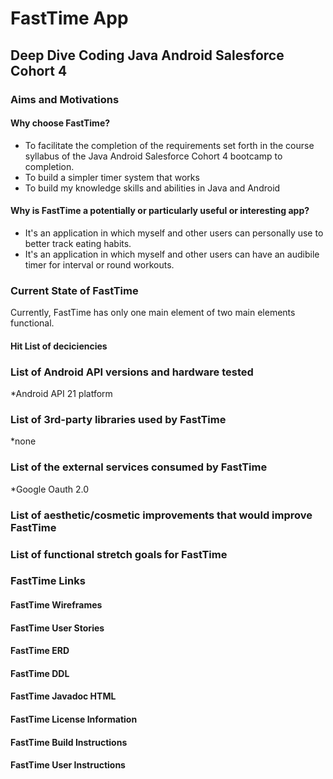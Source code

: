 
# FastTime App
## Deep Dive Coding Java Android **Salesforce** Cohort 4

### Aims and Motivations
#### Why choose FastTime?
* To facilitate the completion of the requirements set forth in the course syllabus of the Java Android Salesforce Cohort 4 bootcamp to completion.
* To build a simpler timer system that works
* To build my knowledge skills and abilities in Java and Android
#### Why is FastTime a potentially or particularly useful or interesting app?
* It's an application in which myself and other users can personally use to better track eating habits.
* It's an application in which myself and other users can have an audibile timer for interval  or round workouts.
 
### Current State of FastTime
Currently, FastTime has only one main element of two main elements functional. 
#### Hit List of deciciencies

### List of Android API versions and hardware tested
*Android API 21 platform

### List of 3rd-party libraries used by FastTime
*none

### List of the external services consumed by FastTime
*Google Oauth 2.0

### List of aesthetic/cosmetic improvements that would improve FastTime

### List of functional stretch goals for FastTime

### FastTime Links
#### FastTime Wireframes
#### FastTime User Stories
#### FastTime ERD
#### FastTime DDL
#### FastTime Javadoc HTML
#### FastTime License Information
#### FastTime Build Instructions
#### FastTime User Instructions



